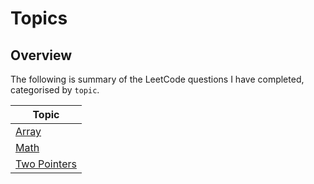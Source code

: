 # Topics

## Overview
The following is summary of the LeetCode questions I have completed, categorised by `topic`.

| Topic                                                                             |
|-----------------------------------------------------------------------------------|
| [Array](https://github.com/shumarb/leetcode/tree/main/topics/array)               |
| [Math](https://github.com/shumarb/leetcode/tree/main/topics/math)                 |
| [Two Pointers](https://github.com/shumarb/leetcode/tree/main/topics/two-pointers) |